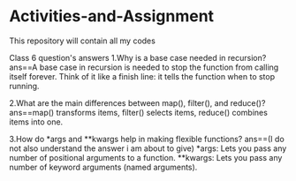 # Activities-and-Assignment
This repository will contain all my codes

Class 6 question's answers
1.Why is a base case needed in recursion?
    ans==A base case in recursion is needed to stop the function from calling itself forever.
          Think of it like a finish line: it tells the function when to stop running.

2.What are the main differences between map(), filter(), and reduce()?
  ans==map() transforms items,
        filter() selects items,
        reduce() combines items into one.

3.How do *args and **kwargs help in making flexible functions?
  ans==(I do not also understand the answer i am about to give)
         *args: Lets you pass any number of positional arguments to a function.
      **kwargs: Lets you pass any number of keyword arguments (named arguments).
